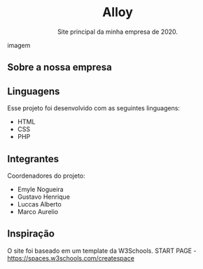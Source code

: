 <h1 align="center">Alloy</h1>
<p align="center">Site principal da minha empresa de 2020.</p>

imagem

## Sobre a nossa empresa


## Linguagens
Esse projeto foi desenvolvido com as seguintes linguagens:

- HTML
- CSS
- PHP

## Integrantes
Coordenadores do projeto:

- Emyle Nogueira
- Gustavo Henrique
- Luccas Alberto
- Marco Aurelio

## Inspiração
O site foi baseado em um template da W3Schools.
START PAGE - https://spaces.w3schools.com/createspace
